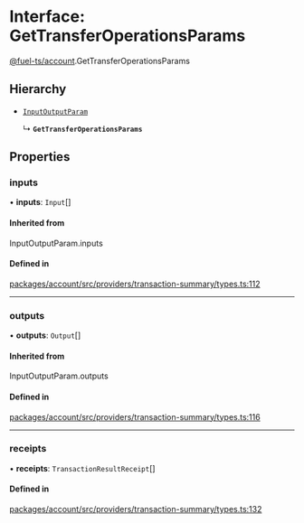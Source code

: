 # Interface: GetTransferOperationsParams

[@fuel-ts/account](/api/Account/index.md).GetTransferOperationsParams

## Hierarchy

- [`InputOutputParam`](/api/Account/index.md#inputoutputparam)

  ↳ **`GetTransferOperationsParams`**

## Properties

### inputs

• **inputs**: `Input`[]

#### Inherited from

InputOutputParam.inputs

#### Defined in

[packages/account/src/providers/transaction-summary/types.ts:112](https://github.com/FuelLabs/fuels-ts/blob/e239ba64/packages/account/src/providers/transaction-summary/types.ts#L112)

___

### outputs

• **outputs**: `Output`[]

#### Inherited from

InputOutputParam.outputs

#### Defined in

[packages/account/src/providers/transaction-summary/types.ts:116](https://github.com/FuelLabs/fuels-ts/blob/e239ba64/packages/account/src/providers/transaction-summary/types.ts#L116)

___

### receipts

• **receipts**: `TransactionResultReceipt`[]

#### Defined in

[packages/account/src/providers/transaction-summary/types.ts:132](https://github.com/FuelLabs/fuels-ts/blob/e239ba64/packages/account/src/providers/transaction-summary/types.ts#L132)
